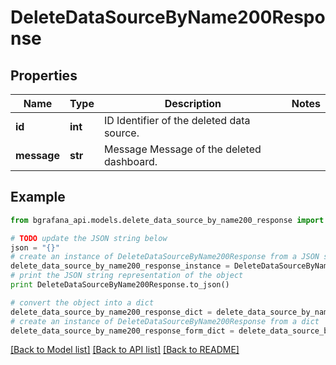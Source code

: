 # DeleteDataSourceByName200Response


## Properties
Name | Type | Description | Notes
------------ | ------------- | ------------- | -------------
**id** | **int** | ID Identifier of the deleted data source. | 
**message** | **str** | Message Message of the deleted dashboard. | 

## Example

```python
from bgrafana_api.models.delete_data_source_by_name200_response import DeleteDataSourceByName200Response

# TODO update the JSON string below
json = "{}"
# create an instance of DeleteDataSourceByName200Response from a JSON string
delete_data_source_by_name200_response_instance = DeleteDataSourceByName200Response.from_json(json)
# print the JSON string representation of the object
print DeleteDataSourceByName200Response.to_json()

# convert the object into a dict
delete_data_source_by_name200_response_dict = delete_data_source_by_name200_response_instance.to_dict()
# create an instance of DeleteDataSourceByName200Response from a dict
delete_data_source_by_name200_response_form_dict = delete_data_source_by_name200_response.from_dict(delete_data_source_by_name200_response_dict)
```
[[Back to Model list]](../README.md#documentation-for-models) [[Back to API list]](../README.md#documentation-for-api-endpoints) [[Back to README]](../README.md)



